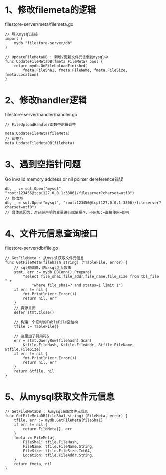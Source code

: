 # 1、修改filemeta的逻辑

filestore-server/meta/filemeta.go

```golang
// 导入mysql连接
import (
	mydb "filestore-server/db"
)

// UpdateFileMetaDB : 新增/更新文件元信息到mysql中
func UpdateFileMetaDB(fmeta FileMeta) bool {
	return mydb.OnFileUploadFinished(
		fmeta.FileSha1, fmeta.FileName, fmeta.FileSize, fmeta.Location)
}
```

# 2、修改handler逻辑

filestore-server/handler/handler.go

```golang
// FileUploadHandler函数中逻辑调整

meta.UpdateFileMeta(fileMeta)
// 调整为
meta.UpdateFileMetaDB(fileMeta)
```
# 3、遇到空指针问题

Go invalid memory address or nil pointer dereference错误

```golang
db, _ := sql.Open("mysql", "root:123456@tcp(127.0.0.1:3306)/fileserver?charset=utf8")
// 修改为
db, _ = sql.Open("mysql", "root:123456@tcp(127.0.0.1:3306)/fileserver?charset=utf8")
// 具体原因为，对已经声明的变量进行赋值操作，不用加:=直接使用=即可
```

# 4、文件元信息查询接口

filestore-server/db/file.go

```golang
// GetFileMeta : 从mysql获取文件元信息
func GetFileMeta(filehash string) (*TableFile, error) {
	// sql预编译，防止sql注入攻击
	stmt, err := mydb.DBConn().Prepare(
		"select file_sha1,file_addr,file_name,file_size from tbl_file " +
			"where file_sha1=? and status=1 limit 1")
	if err != nil {
		fmt.Println(err.Error())
		return nil, err
	}
	// 资源关闭
	defer stmt.Close()

	// 构建一个临时的TableFile空结构
	tfile := TableFile{}

	// 这里加了引用符&
	err = stmt.QueryRow(filehash).Scan(
		&tfile.FileHash, &tfile.FileAddr, &tfile.FileName, &tfile.FileSize)
	if err != nil {
		fmt.Println(err.Error())
		return nil, err
	}
	return &tfile, nil
}
```

# 5、从mysql获取文件元信息
```golang
// GetFileMetaDB : 从mysql获取文件元信息
func GetFileMetaDB(fileSha1 string) (FileMeta, error) {
	tfile, err := mydb.GetFileMeta(fileSha1)
	if err != nil {
		return FileMeta{}, err
	}
	fmeta := FileMeta{
		FileSha1: tfile.FileHash,
		FileName: tfile.FileName.String,
		FileSize: tfile.FileSize.Int64,
		Location: tfile.FileAddr.String,
	}
	return fmeta, nil
}
```
